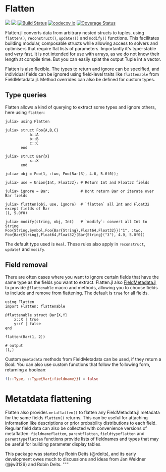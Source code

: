 # Flatten

[![](https://img.shields.io/badge/docs-stable-blue.svg)](https://rafaqz.github.io/Flatten.jl/stable)
[![](https://img.shields.io/badge/docs-dev-blue.svg)](https://rafaqz.github.io/Flatten.jl/dev)
[![Build Status](https://travis-ci.org/rafaqz/Flatten.jl.svg?branch=master)](https://travis-ci.org/rafaqz/Flatten.jl)
[![codecov.io](http://codecov.io/github/rafaqz/Flatten.jl/coverage.svg?branch=master)](http://codecov.io/github/rafaqz/Flatten.jl?branch=master)
[![Coverage Status](https://coveralls.io/repos/rafaqz/Flatten.jl/badge.svg?branch=master&service=github)](https://coveralls.io/github/rafaqz/Flatten.jl?branch=master)

Flatten.jl converts data from arbitrary nested structs to tuples, using
`flatten()`, `reconstruct()`, `update!()` and `modify()` functions. This
facilitates building modular, composable structs while allowing access to
solvers and optimisers that require flat lists of parameters. Importantly it's
type-stable and _very_ fast. It is not intended for use with arrays, as we do
not know their length at compile time. But you can easily splat the output Tuple
int a vector.

Flatten is also flexible. The types to return and ignore can be specified, and
individual fields can be ignored using field-level traits like `flattenable`
from FieldMetadata.jl. Method overrides can also be defined for custom types.

## Type queries

Flatten allows a kind of querying to extract some types and ignore others,
here using `flatten`:

```jldoctest
julia> using Flatten

julia> struct Foo{A,B,C}
           a::A
           b::B
           c::C
       end

julia> struct Bar{X}
           x::X
       end

julia> obj = Foo(1, :two, Foo(Bar(3), 4.0, 5.0f0));

julia> use = Union{Int, Float32}; # Return Int and Float32 fields

julia> ignore = Bar;              # Dont return Bar or iterate over Bar fields

julia> flatten(obj, use, ignore)  # `flatten` all Int and Float32 except fields of Bar
(1, 5.0f0)

julia> modify(string, obj, Int)   # `modify`: convert all Int to String
Foo{String,Symbol,Foo{Bar{String},Float64,Float32}}("1", :two, Foo{Bar{String},Float64,Float32}(Bar{String}("3"), 4.0, 5.0f0))
```

The default type used is `Real`. These rules also apply in `reconstruct`,
`update!` and `modify`.

## Field removal

There are often cases where you want to ignore certain fields that have the same
type as the fields you want to extract. Flatten.jl also
[FieldMetadata.jl](https://github.com/rafaqz/FieldMetadata.jl) to provide
`@flattenable` macro and methods, allowing you to choose fields to include and
remove from flattening. The default is `true` for all fields.

```jldoctest
using Flatten
import Flatten: flattenable

@flattenable struct Bar{X,Y}
    x::X | true
    y::Y | false
end

flatten(Bar(1, 2))

# output
(1,)
```
Custom `@metadata` methods from FieldMetadata can be used, if they return a Bool.
You can also use custom functions that follow the following form, returning a boolean:

```julia
f(::Type, ::Type{Var{:fieldname}}) = false
```

# Metatdata flattening

Flatten also provides `metaflatten()` to flatten any FieldMetadata.jl
metadata for the same fields `flatten()` returns. This can be useful for attaching
information like descriptions or prior probability distributions to each field.
Regular field data can also be collected with convenience versions of metaflatten:
`fieldnameflatten`, `parentflatten`, `fieldtypeflatten` and `parenttypeflatten`
functions provide lists of fieldnames and types that may be useful for building
parameter display tables.


This package was started by Robin Deits (@rdeits), and its early development
owes much to discussions and ideas from Jan Weidner (@jw3126) and Robin Deits.
"""

